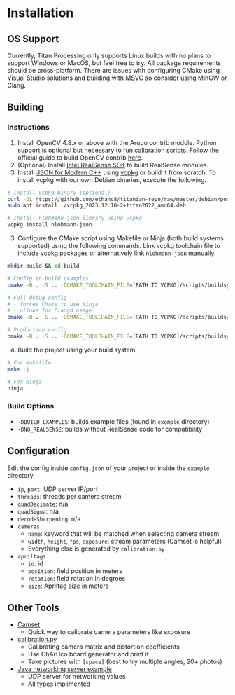 # Installation

## OS Support

Currently, Titan Processing only supports Linux builds with no plans to support Windows or MacOS, but feel free to try. All package requirements should be cross-platform. There are issues with configuring CMake using Visual Studio solutions and building with MSVC so consider using MinGW or Clang.

## Building

### Instructions

1. Install OpenCV 4.8.x or above with the Aruco contrib module. Python support is optional but necessary to run calibration scripts. Follow the official guide to build OpenCV contrib [here](https://github.com/opencv/opencv_contrib).
2. (Optional) Install [Intel RealSense SDK](https://github.com/IntelRealSense/librealsense) to build RealSense modules.
3. Install [JSON for Modern C++](https://github.com/nlohmann/json) using [vcpkg](https://github.com/Microsoft/vcpkg) or build it from scratch. To install vcpkg with our own Debian binaries, execute the following.

```bash
# Install vcpkg binary (optional)
curl -OL https://github.com/ethanc8/titanian-repo/raw/master/debian/pool/main/v/vcpkg/vcpkg_2023.12.10-2+titan2022_amd64.deb
sudo apt install ./vcpkg_2023.12.10-2+titan2022_amd64.deb

# Install nlohmann json library using vcpkg
vcpkg install nlohmann-json
```

3. Configure the CMake script using Makefile or Ninja (both build systems supported) using the following commands. Link vcpkg toolchain file to include vcpkg packages or alternatively link `nlohmann-json` manually.

```bash
mkdir build && cd build

# Config to build examples
cmake -B . -S .. -DCMAKE_TOOLCHAIN_FILE=[PATH TO VCPKG]/scripts/buildsystems/vcpkg.cmake -DBUILD_EXAMPLES=1

# Full debug config
# - forces CMake to use Ninja
# - allows for Clangd usage
cmake -B . -S .. -DCMAKE_TOOLCHAIN_FILE=[PATH TO VCPKG]/scripts/buildsystems/vcpkg.cmake -DCMAKE_EXPORT_COMPILE_COMMANDS=1 -DBUILD_EXAMPLES=1 -DCMAKE_BUILD_TYPE=RelWithDebInfo -GNinja

# Production config
cmake -B . -S .. -DCMAKE_TOOLCHAIN_FILE=[PATH TO VCPKG]/scripts/buildsystems/vcpkg.cmake -DBUILD_EXAMPLES=1
```

4. Build the project using your build system.

```bash
# For Makefile
make -j

# For Ninja
ninja
```

### Build Options

* `-DBUILD_EXAMPLES`: builds example files (found in `example` directory)
* `-DNO_REALSENSE`: builds without RealSense code for compatibility

## Configuration

Edit the config inside `config.json` of your project or inside the `example` directory.

* `ip`, `port`: UDP server IP/port
* `threads`: threads per camera stream
* `quadDecimate`: n/a
* `quadSigma`: n/a
* `decodeSharpening`: n/a
* `cameras`
  * `name`: keyword that will be matched when selecting camera stream
  * `width`, `height`, `fps`, `exposure`: stream parameters (Camset is helpful)
  * Everything else is generated by `calibration.py`
* `apriltags`
  * `id`: id
  * `position`: field position in meters
  * `rotation`: field rotation in degrees
  * `size`: Apriltag size in meters

## Other Tools
* [Camset](https://github.com/azeam/camset)
  * Quick way to calibrate camera parameters like exposure
* [calibration.py](../Calibration/index.md)
  * Calibrating camera matrix and distortion coefficients
  * Use ChArUco board generator and print it
  * Take pictures with `[space]` (best to try multiple angles, 20+ photos)
* [Java networking server example](test/java/NetworkingServer.java)
  * UDP server for networking values
  * All types implimented